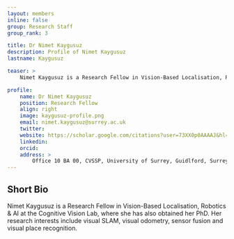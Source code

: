```yaml
---
layout: members
inline: false
group: Research Staff
group_rank: 3

title: Dr Nimet Kaygusuz
description: Profile of Nimet Kaygusuz
lastname: Kaygusuz

teaser: >
    Nimet Kaygusuz is a Research Fellow in Vision-Based Localisation, Robotics & AI at the Cognitive Vision Lab, where she has also obtained her PhD. Her research interests include visual SLAM, visual odometry, sensor fusion and visual place recognition.

profile:
    name: Dr Nimet Kaygusuz
    position: Research Fellow
    align: right
    image: kaygusuz-profile.png
    email: nimet.kaygusuz@surrey.ac.uk
    twitter: 
    website: https://scholar.google.com/citations?user=73XX0p0AAAAJ&hl=en
    linkedin: 
    orcid: 
    address: >
        Office 10 BA 00, CVSSP, University of Surrey, Guidlford, Surrey, GU27XH<br />
---
```

## Short Bio

Nimet Kaygusuz is a Research Fellow in Vision-Based Localisation, Robotics & AI at the Cognitive Vision Lab, where she has also obtained her PhD. Her research interests include visual SLAM, visual odometry, sensor fusion and visual place recognition.